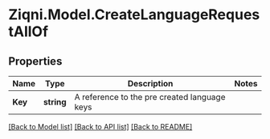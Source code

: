 
# Ziqni.Model.CreateLanguageRequestAllOf

## Properties

Name | Type | Description | Notes
------------ | ------------- | ------------- | -------------
**Key** | **string** | A reference to the pre created language keys | 

[[Back to Model list]](../README.md#documentation-for-models)
[[Back to API list]](../README.md#documentation-for-api-endpoints)
[[Back to README]](../README.md)

